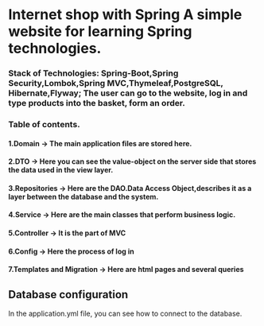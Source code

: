 
<h1>Internet shop with Spring 
  A simple website for learning Spring technologies.
<h3>Stack of Technologies: Spring-Boot,Spring Security,Lombok,Spring MVC,Thymeleaf,PostgreSQL, Hibernate,Flyway;
The user can go to the website, log in and type products into the basket, form an order.

 <h3>Table of contents.
  <h4> 1.Domain ->
   The main application files are stored here.
  <h4>2.DTO ->
   Here you can see the value-object on the server side that stores the data used in the view layer.
  <h4>3.Repositories ->
   Here are the DAO.Data Access Object,describes it as a layer between the database and the system.
  <h4>4.Service ->
   Here are the main classes that perform business logic.
  <h4>5.Controller ->
   It is the part of MVC
  <h4>6.Config ->
   Here the process of log in 
  <h4>7.Templates and Migration ->
   Here are html pages and several queries
   
## Database configuration
In the application.yml file, you can see how to connect to the database.

